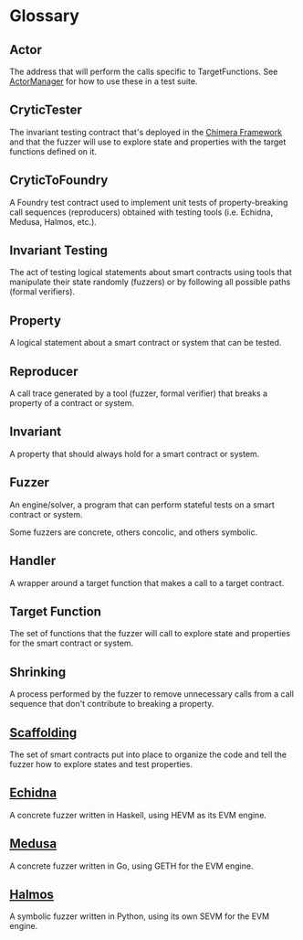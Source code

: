 # Glossary

## Actor

The address that will perform the calls specific to TargetFunctions. See [ActorManager](../oss/setup_helpers.md#actormanager) for how to use these in a test suite.  

## CryticTester

The invariant testing contract that's deployed in the [Chimera Framework](../tutorial/chimera_framework.md#crytictester) and that the fuzzer will use to explore state and properties with the target functions defined on it.

## CryticToFoundry

A Foundry test contract used to implement unit tests of property-breaking call sequences (reproducers) obtained with testing tools (i.e. Echidna, Medusa, Halmos, etc.).

## Invariant Testing

The act of testing logical statements about smart contracts using tools that manipulate their state randomly (fuzzers) or by following all possible paths (formal verifiers).

## Property

A logical statement about a smart contract or system that can be tested.

## Reproducer

A call trace generated by a tool (fuzzer, formal verifier) that breaks a property of a contract or system.

## Invariant

A property that should always hold for a smart contract or system.

## Fuzzer

An engine/solver, a program that can perform stateful tests on a smart contract or system.

Some fuzzers are concrete, others concolic, and others symbolic.

## Handler

A wrapper around a target function that makes a call to a target contract. 

## Target Function

The set of functions that the fuzzer will call to explore state and properties for the smart contract or system.

## Shrinking

A process performed by the fuzzer to remove unnecessary calls from a call sequence that don't contribute to breaking a property. 

## <a href="/tools/builder.html" target="_blank" rel="noopener noreferrer">Scaffolding</a>

The set of smart contracts put into place to organize the code and tell the fuzzer how to explore states and test properties.

## <a href="https://github.com/crytic/echidna" target="_blank" rel="noopener noreferrer">Echidna</a>

A concrete fuzzer written in Haskell, using HEVM as its EVM engine.

## <a href="https://github.com/crytic/medusa" target="_blank" rel="noopener noreferrer">Medusa</a>

A concrete fuzzer written in Go, using GETH for the EVM engine.

## <a href="https://github.com/a16z/halmos" target="_blank" rel="noopener noreferrer">Halmos</a>

A symbolic fuzzer written in Python, using its own SEVM for the EVM engine.